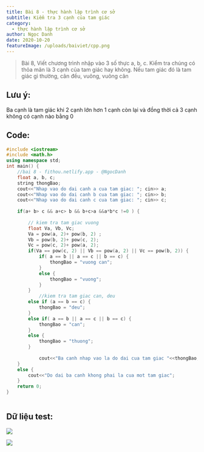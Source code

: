 ```yaml
---
title: Bài 8 - thực hành lập trình cơ sở
subtitle: Kiểm tra 3 cạnh của tam giác
category:
  - thực hành lập trình cơ sở
author: Ngọc Danh
date: 2020-10-20
featureImage: /uploads/baiviet/cpp.png
---
```


> Bài 8, Viết chương trình nhập vào 3 số thực a, b, c. Kiểm tra chúng có thỏa mãn là 3 cạnh của tam giác hay không. Nếu tam giác đó là tam giác gì thường, cân đều, vuông, vuông cân

## Lưu ý:

Ba cạnh là tam giác khi 2 cạnh lớn hơn 1 cạnh còn lại và đồng thời cả 3 cạnh không có cạnh nào bằng 0

## Code:  

```c++
#include <iostream>
#include <math.h>
using namespace std;
int main() {
	//bai 8 - fithou.netlify.app - @NgocDanh
	float a, b, c;
	string thongBao;
	cout<<"Nhap vao do dai canh a cua tam giac: "; cin>> a;
	cout<<"Nhap vao do dai canh b cua tam giac: "; cin>> b;
	cout<<"Nhap vao do dai canh c cua tam giac: "; cin>> c;
 
	if(a+ b> c && a+c> b && b+c>a &&a*b*c !=0 ) {
 
		// kiem tra tam giac vuong
		float Va, Vb, Vc;
		Va = pow(a, 2)+ pow(b, 2) ;
		Vb = pow(b, 2)+ pow(c, 2);
		Vc = pow(c, 2)+ pow(a, 2);
		if(Va == pow(c, 2) || Vb == pow(a, 2) || Vc == pow(b, 2)) {
			if( a == b || a == c || b == c) {
				thongBao = "vuong can";
			}
			else {
				thongBao = "vuong";
			}
		}
			//kiem tra tam giac can, deu
		else if (a == b == c) {
			thongBao = "deu";
		}
		else if( a == b || a == c || b == c) {
			thongBao = "can";
		}
		else {
			thongBao = "thuong";
		}
 
			cout<<"Ba canh nhap vao la do dai cua tam giac "<<thongBao;
	}
	else {
		cout<<"Do dai ba canh khong phai la cua mot tam giac";
	}
	return 0;
}
 
```

## Dữ liệu test:  

[![](https://1.bp.blogspot.com/-rLTDFuIolLI/Xhjdv1mV2fI/AAAAAAAAb4M/LUzSKLnkn1cSzVYFPHm8lCVY5TKlHWMUwCLcBGAsYHQ/s1600/b91.png)](https://1.bp.blogspot.com/-rLTDFuIolLI/Xhjdv1mV2fI/AAAAAAAAb4M/LUzSKLnkn1cSzVYFPHm8lCVY5TKlHWMUwCLcBGAsYHQ/s1600/b91.png)

[![](https://1.bp.blogspot.com/-uEnEzE0CCfU/XhjdvxF1kwI/AAAAAAAAb4I/Sze8pz7QrlIhA9EVa48QD7tg5x-RzyaNQCLcBGAsYHQ/s1600/b92.png)](https://1.bp.blogspot.com/-uEnEzE0CCfU/XhjdvxF1kwI/AAAAAAAAb4I/Sze8pz7QrlIhA9EVa48QD7tg5x-RzyaNQCLcBGAsYHQ/s1600/b92.png)